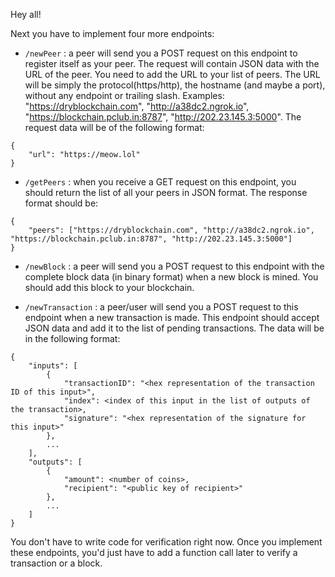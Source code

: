 Hey all!

Next you have to implement four more endpoints:

 - `/newPeer` : a peer will send you a POST request on this endpoint to register itself as your peer. The request will contain JSON data with the URL of the peer. You need to add the URL to your list of peers. The URL will be simply the protocol(https/http), the hostname (and maybe a port), without any endpoint or trailing slash. Examples: "https://dryblockchain.com", "http://a38dc2.ngrok.io", "https://blockchain.pclub.in:8787", "http://202.23.145.3:5000". The request data will be of the following format:
```
{
    "url": "https://meow.lol"
}
```

 - `/getPeers` : when you receive a GET request on this endpoint, you should return the list of all your peers in JSON format. The response format should be:
```
{
    "peers": ["https://dryblockchain.com", "http://a38dc2.ngrok.io", "https://blockchain.pclub.in:8787", "http://202.23.145.3:5000"]
}
```

 - `/newBlock` : a peer will send you a POST request to this endpoint with the complete block data (in binary format) when a new block is mined. You should add this block to your blockchain.

 - `/newTransaction` : a peer/user will send you a POST request to this endpoint when a new transaction is made. This endpoint should accept JSON data and add it to the list of pending transactions. The data will be in the following format:
```
{
    "inputs": [
        {
            "transactionID": "<hex representation of the transaction ID of this input>",
            "index": <index of this input in the list of outputs of the transaction>,
            "signature": "<hex representation of the signature for this input>"
        },
        ...
    ],
    "outputs": [
        {
            "amount": <number of coins>,
            "recipient": "<public key of recipient>"
        },
        ...
    ]
}
```

You don't have to write code for verification right now. Once you implement these endpoints, you'd just have to add a function call later to verify a transaction or a block.
